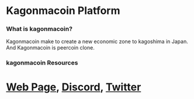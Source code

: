 Kagonmacoin Platform
==================================


### What is kagonmacoin?
Kagonmacoin make to create a new economic zone to kagoshima in Japan.
And Kagonmacoin is peercoin clone.



### kagonmacoin Resources
[Web Page](http://web.kagonmacoin.net/),
[Discord](https://discord.gg/YeANaJY),
[Twitter](https://twitter.com/kagonmacoin)
=======
